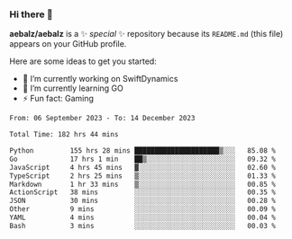 ### Hi there 👋

**aebalz/aebalz** is a ✨ _special_ ✨ repository because its `README.md` (this file) appears on your GitHub profile.

Here are some ideas to get you started:

- 🔭 I’m currently working on SwiftDynamics
- 🌱 I’m currently learning GO
-  ⚡ Fun fact: Gaming
  
  <!--
- 👯 I’m looking to collaborate on ...
- 🤔 I’m looking for help with ...
- 💬 Ask me about ...
- 📫 How to reach me: ...
- 😄 Pronouns: ...
-->

<!--START_SECTION:waka-->

```txt
From: 06 September 2023 - To: 14 December 2023

Total Time: 182 hrs 44 mins

Python         155 hrs 28 mins █████████████████████▒░░░   85.08 %
Go             17 hrs 1 min    ██▒░░░░░░░░░░░░░░░░░░░░░░   09.32 %
JavaScript     4 hrs 45 mins   ▓░░░░░░░░░░░░░░░░░░░░░░░░   02.60 %
TypeScript     2 hrs 25 mins   ▒░░░░░░░░░░░░░░░░░░░░░░░░   01.33 %
Markdown       1 hr 33 mins    ▒░░░░░░░░░░░░░░░░░░░░░░░░   00.85 %
ActionScript   38 mins         ░░░░░░░░░░░░░░░░░░░░░░░░░   00.35 %
JSON           30 mins         ░░░░░░░░░░░░░░░░░░░░░░░░░   00.28 %
Other          9 mins          ░░░░░░░░░░░░░░░░░░░░░░░░░   00.09 %
YAML           4 mins          ░░░░░░░░░░░░░░░░░░░░░░░░░   00.04 %
Bash           3 mins          ░░░░░░░░░░░░░░░░░░░░░░░░░   00.03 %
```

<!--END_SECTION:waka-->
